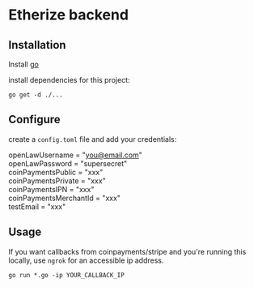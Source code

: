 # Etherize backend


## Installation

Install [go](https://golang.org/doc/install)

install dependencies for this project:   

`go get -d ./...`

## Configure

create a `config.toml` file and add your credentials:

openLawUsername = "you@email.com"  
openLawPassword = "supersecret"  
coinPaymentsPublic = "xxx"  
coinPaymentsPrivate = "xxx"  
coinPaymentsIPN = "xxx"  
coinPaymentsMerchantId = "xxx"  
testEmail = "xxx"  



## Usage

If you want callbacks from coinpayments/stripe and you're running this locally, use `ngrok` for an accessible ip address.  

`go run *.go -ip YOUR_CALLBACK_IP`
